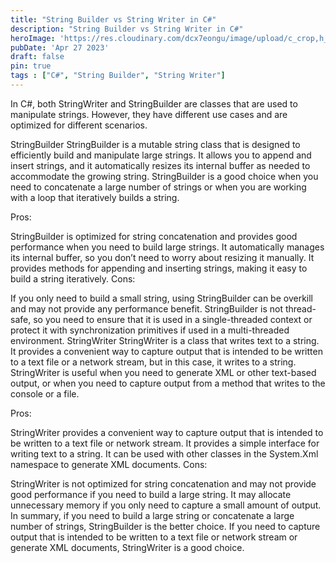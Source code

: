 ```yaml
---
title: "String Builder vs String Writer in C#"
description: "String Builder vs String Writer in C#"
heroImage: 'https://res.cloudinary.com/dcx7eongu/image/upload/c_crop,h_653,q_auto,w_1306/v1699812510/dotnet-image_ld6fjg.png'
pubDate: 'Apr 27 2023'
draft: false
pin: true
tags : ["C#", "String Builder", "String Writer"]
---
```


In C#, both StringWriter and StringBuilder are classes that are used to manipulate strings. However, they have different use cases and are optimized for different scenarios.

StringBuilder
StringBuilder is a mutable string class that is designed to efficiently build and manipulate large strings. It allows you to append and insert strings, and it automatically resizes its internal buffer as needed to accommodate the growing string. StringBuilder is a good choice when you need to concatenate a large number of strings or when you are working with a loop that iteratively builds a string.

Pros:

StringBuilder is optimized for string concatenation and provides good performance when you need to build large strings.
It automatically manages its internal buffer, so you don’t need to worry about resizing it manually.
It provides methods for appending and inserting strings, making it easy to build a string iteratively.
Cons:

If you only need to build a small string, using StringBuilder can be overkill and may not provide any performance benefit.
StringBuilder is not thread-safe, so you need to ensure that it is used in a single-threaded context or protect it with synchronization primitives if used in a multi-threaded environment.
StringWriter
StringWriter is a class that writes text to a string. It provides a convenient way to capture output that is intended to be written to a text file or a network stream, but in this case, it writes to a string. StringWriter is useful when you need to generate XML or other text-based output, or when you need to capture output from a method that writes to the console or a file.

Pros:

StringWriter provides a convenient way to capture output that is intended to be written to a text file or network stream.
It provides a simple interface for writing text to a string.
It can be used with other classes in the System.Xml namespace to generate XML documents.
Cons:

StringWriter is not optimized for string concatenation and may not provide good performance if you need to build a large string.
It may allocate unnecessary memory if you only need to capture a small amount of output.
In summary, if you need to build a large string or concatenate a large number of strings, StringBuilder is the better choice. If you need to capture output that is intended to be written to a text file or network stream or generate XML documents, StringWriter is a good choice.
